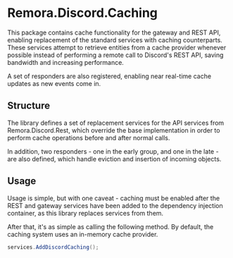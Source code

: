 Remora.Discord.Caching
======================

This package contains cache functionality for the gateway and REST API, enabling
replacement of the standard services with caching counterparts. These services
attempt to retrieve entities from a cache provider whenever possible instead of
performing a remote call to Discord's REST API, saving bandwidth and increasing
performance.

A set of responders are also registered, enabling near real-time cache updates
as new events come in.

## Structure
The library defines a set of replacement services for the API services from 
Remora.Discord.Rest, which override the base implementation in order to perform
cache operations before and after normal calls.

In addition, two responders - one in the early group, and one in the late - are 
also defined, which handle eviction and insertion of incoming objects.

## Usage
Usage is simple, but with one caveat - caching must be enabled after the REST
and gateway services have been added to the dependency injection container, as 
this library replaces services from them.

After that, it's as simple as calling the following method. By default, the 
caching system uses an in-memory cache provider.

```c#
services.AddDiscordCaching();
```
